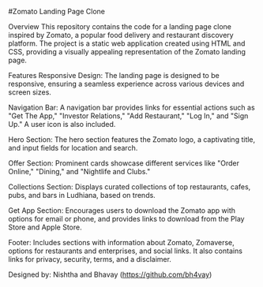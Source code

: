 
#Zomato Landing Page Clone

Overview
This repository contains the code for a landing page clone inspired by Zomato, a popular food delivery and restaurant discovery platform. The project is a static web application created using HTML and CSS, providing a visually appealing representation of the Zomato landing page.


Features
Responsive Design: The landing page is designed to be responsive, ensuring a seamless experience across various devices and screen sizes.

Navigation Bar: A navigation bar provides links for essential actions such as "Get The App," "Investor Relations," "Add Restaurant," "Log In," and "Sign Up." A user icon is also included.

Hero Section: The hero section features the Zomato logo, a captivating title, and input fields for location and search.

Offer Section: Prominent cards showcase different services like "Order Online," "Dining," and "Nightlife and Clubs."

Collections Section: Displays curated collections of top restaurants, cafes, pubs, and bars in Ludhiana, based on trends.

Get App Section: Encourages users to download the Zomato app with options for email or phone, and provides links to download from the Play Store and Apple Store.

Footer: Includes sections with information about Zomato, Zomaverse, options for restaurants and enterprises, and social links. It also contains links for privacy, security, terms, and a disclaimer.

Designed by: Nishtha and Bhavay (https://github.com/bh4vay)
